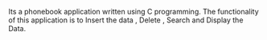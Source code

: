Its a phonebook application written using C programming. The functionality of this application is to Insert the data , Delete , Search and Display the Data.
